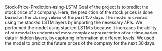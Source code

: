 
Stock-Price-Prediction-using-LSTM 
Goal of the project is to predict the stock price of a company.
Here, the prediction of the stock prices is done based on the closing values of the past 150 days.
The model is created using the stacked LSTM layers by importing the necessary APIs.
We performed the model using  stacked LSTM's because it increases the ability of our model to understand more complex representation of our time-series data in hidden layers, by capturing information at different levels.
We used the model to predict the future prices of the company for the next 30 days.
